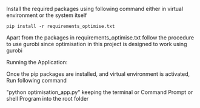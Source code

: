 Install the required packages using following command either in virtual environment or the system itself

    pip install -r requirements_optimise.txt

Apart from the packages in requirements_optimise.txt follow the procedure to use gurobi since optimisation in this project is designed to work using gurobi

Running the Application:

Once the pip packages are installed, and virtual environment is activated, Run following command

"python optimisation_app.py" keeping the terminal or Command Prompt or shell Program into the root folder